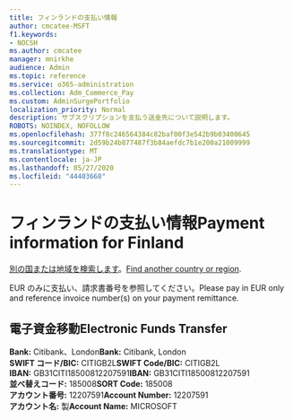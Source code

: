 ```yaml
---
title: フィンランドの支払い情報
author: cmcatee-MSFT
f1.keywords:
- NOCSH
ms.author: cmcatee
manager: mnirkhe
audience: Admin
ms.topic: reference
ms.service: o365-administration
ms.collection: Adm_Commerce_Pay
ms.custom: AdminSurgePortfolio
localization_priority: Normal
description: サブスクリプションを支払う送金先について説明します。
ROBOTS: NOINDEX, NOFOLLOW
ms.openlocfilehash: 377f8c246564384c82baf00f3e542b9b03400645
ms.sourcegitcommit: 2d59b24b877487f3b84aefdc7b1e200a21009999
ms.translationtype: MT
ms.contentlocale: ja-JP
ms.lasthandoff: 05/27/2020
ms.locfileid: "44403668"
---
```

# <a name="payment-information-for-finland"></a><span data-ttu-id="8752f-103">フィンランドの支払い情報</span><span class="sxs-lookup"><span data-stu-id="8752f-103">Payment information for Finland</span></span>

<span data-ttu-id="8752f-104">[別の国または地域を検索します](../billing-and-payments/pay-for-your-subscription.md)。</span><span class="sxs-lookup"><span data-stu-id="8752f-104">[Find another country or region](../billing-and-payments/pay-for-your-subscription.md).</span></span>

<span data-ttu-id="8752f-105">EUR のみに支払い、請求書番号を参照してください。</span><span class="sxs-lookup"><span data-stu-id="8752f-105">Please pay in EUR only and reference invoice number(s) on your payment remittance.</span></span>

## <a name="electronic-funds-transfer"></a><span data-ttu-id="8752f-106">電子資金移動</span><span class="sxs-lookup"><span data-stu-id="8752f-106">Electronic Funds Transfer</span></span>

<span data-ttu-id="8752f-107">**Bank:** Citibank、London</span><span class="sxs-lookup"><span data-stu-id="8752f-107">**Bank:** Citibank, London</span></span>  
<span data-ttu-id="8752f-108">**SWIFT コード/BIC:** CITIGB2L</span><span class="sxs-lookup"><span data-stu-id="8752f-108">**SWIFT Code/BIC:** CITIGB2L</span></span>  
<span data-ttu-id="8752f-109">**IBAN:** GB31CITI18500812207591</span><span class="sxs-lookup"><span data-stu-id="8752f-109">**IBAN:** GB31CITI18500812207591</span></span>  
<span data-ttu-id="8752f-110">**並べ替えコード:** 185008</span><span class="sxs-lookup"><span data-stu-id="8752f-110">**SORT Code:** 185008</span></span>  
<span data-ttu-id="8752f-111">**アカウント番号:** 12207591</span><span class="sxs-lookup"><span data-stu-id="8752f-111">**Account Number:** 12207591</span></span>  
<span data-ttu-id="8752f-112">**アカウント名:** 製</span><span class="sxs-lookup"><span data-stu-id="8752f-112">**Account Name:** MICROSOFT</span></span>  